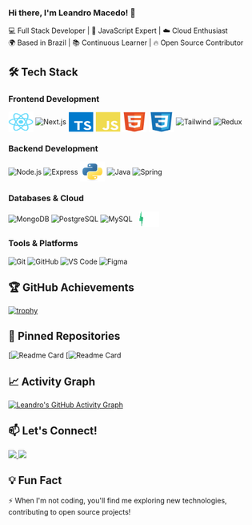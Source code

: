 <link rel="stylesheet" href="https://cdn.jsdelivr.net/gh/devicons/devicon@v2.15.1/devicon.min.css">

### Hi there, I'm Leandro Macedo! 👋

💻 Full Stack Developer | 🚀 JavaScript Expert | ☁️ Cloud Enthusiast  
🌍 Based in Brazil | 📚 Continuous Learner | 🔥 Open Source Contributor



## 🛠️ Tech Stack

### Frontend Development
<div style="display: inline_block">
  <img align="center" alt="React" height="40" width="50" src="https://raw.githubusercontent.com/devicons/devicon/master/icons/react/react-original.svg">
  <img align="center" alt="Next.js" height="40" width="50" src="https://cdn.jsdelivr.net/gh/devicons/devicon/icons/nextjs/nextjs-original.svg">
  <img align="center" alt="TypeScript" height="40" width="50" src="https://raw.githubusercontent.com/devicons/devicon/master/icons/typescript/typescript-plain.svg">
  <img align="center" alt="JavaScript" height="40" width="50" src="https://raw.githubusercontent.com/devicons/devicon/master/icons/javascript/javascript-plain.svg">
  <img align="center" alt="HTML5" height="40" width="50" src="https://raw.githubusercontent.com/devicons/devicon/master/icons/html5/html5-original.svg">
  <img align="center" alt="CSS3" height="40" width="50" src="https://raw.githubusercontent.com/devicons/devicon/master/icons/css3/css3-original.svg">
  <img align="center" alt="Tailwind" height="40" width="50" src="https://cdn.jsdelivr.net/gh/devicons/devicon@v2.15.1/icons/tailwindcss/tailwindcss-plain.svg">
  <img align="center" alt="Redux" height="40" width="50" src="https://cdn.jsdelivr.net/gh/devicons/devicon/icons/redux/redux-original.svg">
</div>

### Backend Development
<div style="display: inline_block">
  <img align="center" alt="Node.js" height="40" width="50" src="https://cdn.jsdelivr.net/gh/devicons/devicon/icons/nodejs/nodejs-original.svg">
  <img align="center" alt="Express" height="40" width="50" src="https://cdn.jsdelivr.net/gh/devicons/devicon/icons/express/express-original.svg">
  <img align="center" alt="Python" height="40" width="50" src="https://raw.githubusercontent.com/devicons/devicon/master/icons/python/python-original.svg">
  <img align="center" alt="Java" height="40" width="50" src="https://cdn.jsdelivr.net/gh/devicons/devicon/icons/java/java-original.svg">
  <img align="center" alt="Spring" height="40" width="50" src="https://cdn.jsdelivr.net/gh/devicons/devicon/icons/spring/spring-original.svg">
</div>

### Databases & Cloud
<div style="display: inline_block">
  <img align="center" alt="MongoDB" height="40" width="50" src="https://cdn.jsdelivr.net/gh/devicons/devicon/icons/mongodb/mongodb-original.svg">
  <img align="center" alt="PostgreSQL" height="40" width="50" src="https://cdn.jsdelivr.net/gh/devicons/devicon/icons/postgresql/postgresql-original.svg">
  <img align="center" alt="MySQL" height="40" width="50" src="https://cdn.jsdelivr.net/gh/devicons/devicon/icons/mysql/mysql-original.svg">
  <img align="center" alt="Supabase" height="30" width="40" style="margin: 0 10px" src="https://raw.githubusercontent.com/supabase/supabase/master/packages/common/assets/images/supabase-logo-wordmark--dark.svg">
  
</div>

### Tools & Platforms
<div style="display: inline_block">
  <img align="center" alt="Git" height="40" width="50" src="https://cdn.jsdelivr.net/gh/devicons/devicon/icons/git/git-original.svg">
  <img align="center" alt="GitHub" height="40" width="50" src="https://cdn.jsdelivr.net/gh/devicons/devicon/icons/github/github-original.svg">
  <img align="center" alt="VS Code" height="40" width="50" src="https://cdn.jsdelivr.net/gh/devicons/devicon/icons/vscode/vscode-original.svg">
  <img align="center" alt="Figma" height="40" width="50" src="https://cdn.jsdelivr.net/gh/devicons/devicon/icons/figma/figma-original.svg">
</div>

## 🏆 GitHub Achievements
[![trophy](https://github-profile-trophy.vercel.app/?username=leandromacedo117&theme=onedark&row=1&margin-w=15)](https://github.com/ryo-ma/github-profile-trophy)

## 📌 Pinned Repositories
[![Readme Card](https://github.com/leandromacedo117/reprodutor-de-musica)
[![Readme Card](https://github.com/leandromacedo117/weather-forecast.git)

## 📈 Activity Graph
[![Leandro's GitHub Activity Graph](https://github-readme-activity-graph.vercel.app/graph?username=leandromacedo117&theme=github-compact)](https://github.com/ashutosh00710/github-readme-activity-graph)

## 📫 Let's Connect!
<div> 
  <a href="https://www.linkedin.com/in/leandro-macedo-a16b67292/" target="_blank">
    <img src="https://img.shields.io/badge/LinkedIn-0077B5?style=for-the-badge&logo=linkedin&logoColor=white">
  </a>
  <a href="mailto:leeandromacedo117@gmail.com">
    <img src="https://img.shields.io/badge/Gmail-D14836?style=for-the-badge&logo=gmail&logoColor=white">
  </a>
<!--  <a href="https://portfolio-leandromacedo.vercel.app/" target="_blank">
    <img src="https://img.shields.io/badge/Portfolio-%23000000.svg?style=for-the-badge&logo=firefox&logoColor=white">
  </a> -->
</div>

## 💡 Fun Fact
⚡ When I'm not coding, you'll find me exploring new technologies, contributing to open source projects!
